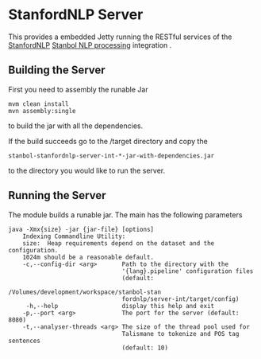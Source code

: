 StanfordNLP Server
=============

This provides a embedded Jetty running the RESTful services of the [StanfordNLP](http://nlp.stanford.edu/) [Stanbol NLP processing](http://stanbol.apache.org/docs/trunk/components/enhancer/nlp/) integration .

Building the Server
-------------------

First you need to assembly the runable Jar

    mvm clean install
    mvn assembly:single
    
to build the jar with all the dependencies.

If the build succeeds go to the /target directory and copy the

    stanbol-stanfordnlp-server-int-*-jar-with-dependencies.jar

to the directory you would like to run the server.

Running the Server
------------------

The module builds a runable jar. The main has the following parameters

    java -Xmx{size} -jar {jar-file} [options]
        Indexing Commandline Utility:
        size:  Heap requirements depend on the dataset and the configuration.
        1024m should be a reasonable default.
        -c,--config-dir <arg>       Path to the directory with the
                                    '{lang}.pipeline' configuration files
                                    (default:
                                    /Volumes/development/workspace/stanbol-stan
                                    fordnlp/server-int/target/config)
         -h,--help                  display this help and exit
        -p,--port <arg>             The port for the server (default: 8080)
        -t,--analyser-threads <arg> The size of the thread pool used for
                                    Talismane to tokenize and POS tag sentences
                                    (default: 10)

